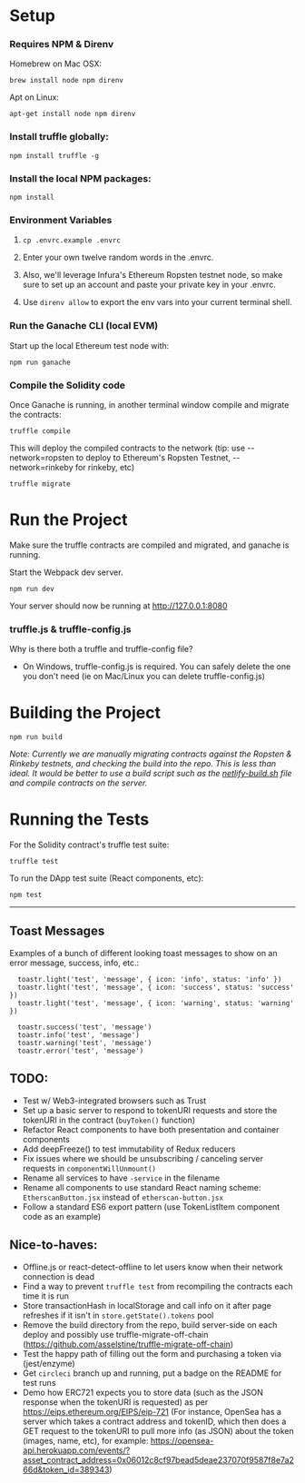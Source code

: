 
# Setup

### Requires NPM & Direnv

Homebrew on Mac OSX:

`brew install node npm direnv`

Apt on Linux:

`apt-get install node npm direnv`

### Install truffle globally:

`npm install truffle -g`

### Install the local NPM packages:

`npm install`

### Environment Variables

1. `cp .envrc.example .envrc`

2. Enter your own twelve random words in the .envrc.

3. Also, we'll leverage Infura's Ethereum Ropsten testnet node, so make sure to set up an account and paste your private key in your .envrc.

4. Use `direnv allow` to export the env vars into your current terminal shell.

### Run the Ganache CLI (local EVM)

Start up the local Ethereum test node with:

`npm run ganache`

### Compile the Solidity code

Once Ganache is running, in another terminal window compile and migrate the contracts:

`truffle compile`

This will deploy the compiled contracts to the network (tip: use --network=ropsten to deploy to Ethereum's Ropsten Testnet, --network=rinkeby for rinkeby, etc)

`truffle migrate`

# Run the Project

Make sure the truffle contracts are compiled and migrated, and ganache is running.

Start the Webpack dev server.

`npm run dev`

Your server should now be running at http://127.0.0.1:8080

### truffle.js & truffle-config.js

Why is there both a truffle and truffle-config file?

* On Windows, truffle-config.js is required. You can safely delete the one you don't need (ie on Mac/Linux you can delete truffle-config.js)

# Building the Project

`npm run build`

*Note: Currently we are manually migrating contracts against the Ropsten & Rinkeby testnets, and checking the build into the repo. This is less than ideal. It would be better to use a build script such as the [netlify-build.sh](https://github.com/chuckbergeron/etherplate/blob/master/netlify-build.sh) file and compile contracts on the server.*

# Running the Tests

For the Solidity contract's truffle test suite:

`truffle test`

To run the DApp test suite (React components, etc):

`npm test`

--------------------

## Toast Messages

Examples of a bunch of different looking toast messages to show on an error message, success, info, etc.:

```
  toastr.light('test', 'message', { icon: 'info', status: 'info' })
  toastr.light('test', 'message', { icon: 'success', status: 'success' })
  toastr.light('test', 'message', { icon: 'warning', status: 'warning' })

  toastr.success('test', 'message')
  toastr.info('test', 'message')
  toastr.warning('test', 'message')
  toastr.error('test', 'message')
```

## TODO:

* Test w/ Web3-integrated browsers such as Trust
* Set up a basic server to respond to tokenURI requests and store the tokenURI in the contract (`buyToken()` function)
* Refactor React components to have both presentation and container components
* Add deepFreeze() to test immutability of Redux reducers
* Fix issues where we should be unsubscribing / canceling server requests in `componentWillUnmount()`
* Rename all services to have `-service` in the filename
* Rename all components to use standard React naming scheme: `EtherscanButton.jsx` instead of `etherscan-button.jsx`
* Follow a standard ES6 export pattern (use TokenListItem component code as an example)

## Nice-to-haves:

* Offline.js or react-detect-offline to let users know when their network connection is dead
* Find a way to prevent `truffle test` from recompiling the contracts each time it is run
* Store transactionHash in localStorage and call info on it after page refreshes if it isn't in `store.getState().tokens` pool
* Remove the build directory from the repo, build server-side on each deploy and possibly use truffle-migrate-off-chain (https://github.com/asselstine/truffle-migrate-off-chain)
* Test the happy path of filling out the form and purchasing a token via (jest/enzyme)
* Get `circleci` branch up and running, put a badge on the README for test runs
* Demo how ERC721 expects you to store data (such as the JSON response when the tokenURI is requested) as per https://eips.ethereum.org/EIPS/eip-721 (For instance, OpenSea has a server which takes a contract address and tokenID, which then does a GET request to the tokenURI to pull more info (as JSON) about the token (images, name, etc), for example: https://opensea-api.herokuapp.com/events/?asset_contract_address=0x06012c8cf97bead5deae237070f9587f8e7a266d&token_id=389343)


